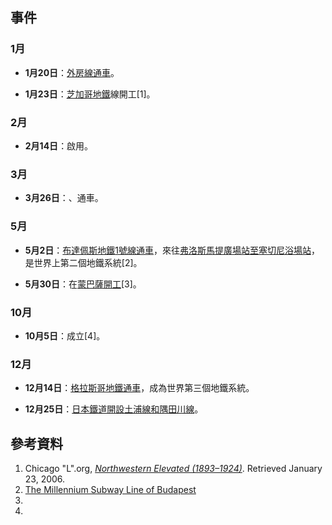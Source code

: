 ## 事件

### 1月

  - **1月20日**：[外房線通車](../Page/外房線.md "wikilink")。

  - **1月23日**：[芝加哥地鐵](https://zh.wikipedia.org/wiki/芝加哥地鐵 "wikilink")線開工\[1\]。

### 2月

  - **2月14日**：啟用。

### 3月

  - **3月26日**：、通車。

### 5月

  - **5月2日**：[布達佩斯地鐵](https://zh.wikipedia.org/wiki/布達佩斯地鐵 "wikilink")[1號線通車](https://zh.wikipedia.org/wiki/布達佩斯地鐵1號線 "wikilink")，來往[弗洛斯馬提廣場站至](https://zh.wikipedia.org/wiki/弗洛斯馬提廣場站 "wikilink")[塞切尼浴場站](https://zh.wikipedia.org/wiki/塞切尼浴場站 "wikilink")，是世界上第二個地鐵系統\[2\]。

  - **5月30日**：在[蒙巴薩開工](https://zh.wikipedia.org/wiki/蒙巴薩 "wikilink")\[3\]。

### 10月

  - **10月5日**：成立\[4\]。

### 12月

  - **12月14日**：[格拉斯哥地鐵通車](https://zh.wikipedia.org/wiki/格拉斯哥地鐵 "wikilink")，成為世界第三個地鐵系統。

  - **12月25日**：[日本鐵道開設土浦線和隅田川線](https://zh.wikipedia.org/wiki/日本鐵道 "wikilink")。

## 參考資料

1.  Chicago "L".org, *[Northwestern Elevated
    (1893–1924)](http://www.chicago-l.org/history/chron_north.html)*.
    Retrieved January 23, 2006.
2.  [The Millennium Subway Line of
    Budapest](http://hampage.hu/trams/fav4/e_index.html)
3.
4.